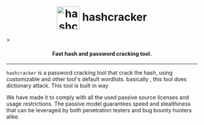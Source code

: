 <h1 align="center">
  <img src="static/repo icon.png" alt="hashcracker" width="60px" <h1 align="center"> hashcracker</h1>>
  <br>
</h1>
<h4 align="center">Fast hash and password cracking tool.</h4>

---


`hashcracker` is a password cracking tool that crack the hash, using customizable and other tool's default wordlists. basically , this tool does dictionary attack. This tool is built in way 

We have made it to comply with all the used passive source licenses and usage restrictions. The passive model guarantees speed and stealthiness that can be leveraged by both penetration testers and bug bounty
hunters alike.
